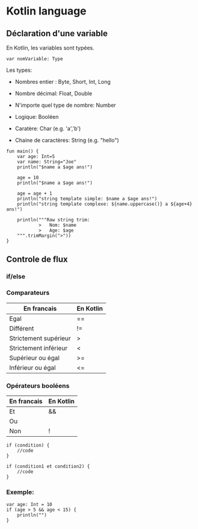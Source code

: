 # Kotlin language

## Déclaration d'une variable
En Kotlin, les variables sont typées.
```{code-cell}
var nomVariable: Type
```
Les types:
- Nombres entier : Byte, Short, Int, Long
- Nombre décimal: Float, Double
- N'importe quel type de nombre: Number

- Logique: Booléen
- Caratère: Char (e.g. 'a','b')
- Chaine de caractères: String (e.g. "hello")

```{code-cell}
fun main() {
    var age: Int=5
    var name: String="Joe"
    println("$name a $age ans!")

    age = 10
    println("$name a $age ans!")
    
    age = age + 1
    println("string template simple: $name a $age ans!")
    println("string template complexe: ${name.uppercase()} a ${age+4} ans!")
    
    println("""Raw string trim:
    		>	Nom: $name
            >	Age: $age
    """.trimMargin(">"))
}
```
## Controle de flux
### if/else

### Comparateurs
| En francais | En Kotlin |
| ----------- | ----------- |
| Egal | == |
| Différent | != |
| Strictement supérieur | > |
| Strictement inférieur | < |
| Supérieur ou égal | >= |
| Inférieur ou égal | <= |

### Opérateurs booléens
| En francais | En Kotlin |
| ----------- | ----------- |
| Et | && |
| Ou | || |
| Non | ! |

```{code-cell}
if (condition) {
    //code
}
```
```{code-cell}
if (condition1 et condition2) {
    //code
}
```

### Exemple:
```{code-cell}
var age: Int = 10
if (age > 5 && age < 15) {
    println("")
}
```
